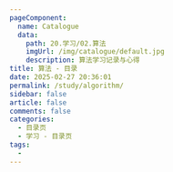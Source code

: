 ```yaml
---
pageComponent:
  name: Catalogue
  data:
    path: 20.学习/02.算法
    imgUrl: /img/catalogue/default.jpg
    description: 算法学习记录与心得
title: 算法 - 目录
date: 2025-02-27 20:36:01
permalink: /study/algorithm/
sidebar: false
article: false
comments: false
categories:
  - 目录页
  - 学习 - 目录页
tags:
  - 
---
```

